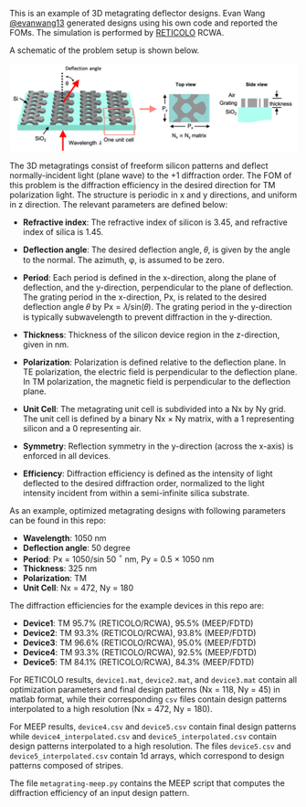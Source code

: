 This is an example of 3D metagrating deflector designs. Evan Wang [@evanwang13](https://github.com/jonfanlab/Metagrating-Topology-Optimization) generated designs using his own code and reported the FOMs. The simulation is performed by [RETICOLO](https://www.lp2n.institutoptique.fr/equipes-de-recherche-du-lp2n/light-complex-nanostructures) RCWA. 

A schematic of the problem setup is shown below. 

![schematic](/Metagrating3D/metagrating3d.png)


The 3D metagratings consist of freeform silicon patterns and deflect normally-incident light (plane wave) to the +1 diffraction order. The FOM of this problem is the diffraction efficiency in the desired direction for TM polarization light. The structure is periodic in x and y directions, and uniform in z direction. The relevant parameters are defined below:

- **Refractive index**: The refractive index of silicon is 3.45, and refractive index of silica is 1.45.

- **Deflection angle**: The desired deflection angle, 𝜃, is given by the angle to the normal. The azimuth, φ, is assumed to be zero.

- **Period**: Each period is defined in the x-direction, along the plane of deflection, and the y-direction, perpendicular to the plane of deflection. The grating period in the x-direction, Px, is related to the desired deflection angle 𝜃 by Px = 𝜆/sin(𝜃). The grating period in the y-direction is typically subwavelength to prevent diffraction in the y-direction.

- **Thickness**: Thickness of the silicon device region in the z-direction, given in nm.

- **Polarization**: Polarization is defined relative to the deflection plane. In TE polarization, the electric field is perpendicular to the deflection plane. In TM polarization, the magnetic field is perpendicular to the deflection plane.

- **Unit Cell**: The metagrating unit cell is subdivided into a Nx by Ny grid. The unit cell is defined by a binary Nx × Ny matrix, with a 1 representing silicon and a 0 representing air.

- **Symmetry**: Reflection symmetry in the y-direction (across the x-axis) is enforced in all devices.

- **Efficiency**: Diffraction efficiency is defined as the intensity of light deflected to the desired diffraction order, normalized to the light intensity incident from within a semi-infinite silica substrate. 

As an example, optimized metagrating designs with following parameters can be found in this repo:

- **Wavelength**: 1050 nm
- **Deflection angle**: 50 degree
- **Period**: Px = 1050/sin 50 $^\circ$ nm, Py = 0.5 × 1050 nm
- **Thickness**: 325 nm
- **Polarization**: TM
- **Unit Cell**: Nx = 472, Ny = 180

The diffraction efficiencies for the example devices in this repo are:
- **Device1**: TM 95.7% (RETICOLO/RCWA), 95.5% (MEEP/FDTD)
- **Device2**: TM 93.3% (RETICOLO/RCWA), 93.8% (MEEP/FDTD)
- **Device3**: TM 96.6% (RETICOLO/RCWA), 95.0% (MEEP/FDTD)
- **Device4**: TM 93.3% (RETICOLO/RCWA), 92.5% (MEEP/FDTD)
- **Device5**: TM 84.1% (RETICOLO/RCWA), 84.3% (MEEP/FDTD)

For RETICOLO results, `device1.mat`, `device2.mat`, and `device3.mat` contain all optimization parameters and final design patterns (Nx = 118, Ny = 45) in matlab format, while their corresponding `csv` files contain design patterns interpolated to a high resolution (Nx = 472, Ny = 180).

For MEEP results, `device4.csv` and `device5.csv` contain final design patterns while `device4_interpolated.csv` and `device5_interpolated.csv` contain design patterns interpolated to a high resolution. The files `device5.csv` and `device5_interpolated.csv` contain 1d arrays, which correspond to design patterns composed of stripes.

The file `metagrating-meep.py` contains the MEEP script that computes the diffraction efficiency of an input design pattern.